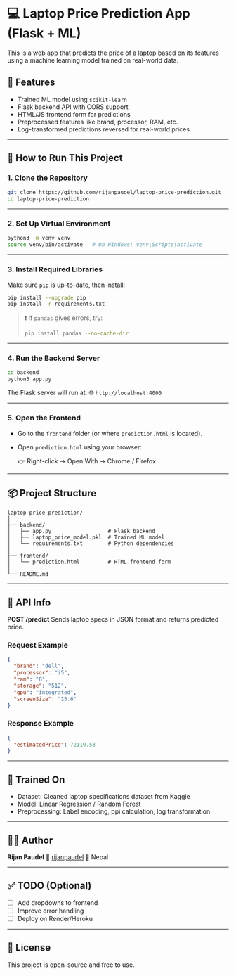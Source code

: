 # 💻 Laptop Price Prediction App (Flask + ML)

This is a web app that predicts the price of a laptop based on its features using a machine learning model trained on real-world data.

## 🧠 Features

* Trained ML model using `scikit-learn`
* Flask backend API with CORS support
* HTML/JS frontend form for predictions
* Preprocessed features like brand, processor, RAM, etc.
* Log-transformed predictions reversed for real-world prices

---

## 🚀 How to Run This Project

### 1. Clone the Repository

```bash
git clone https://github.com/rijanpaudel/laptop-price-prediction.git
cd laptop-price-prediction
```

---

### 2. Set Up Virtual Environment

```bash
python3 -m venv venv
source venv/bin/activate   # On Windows: venv\Scripts\activate
```

---

### 3. Install Required Libraries

Make sure `pip` is up-to-date, then install:

```bash
pip install --upgrade pip
pip install -r requirements.txt
```

> ❗ If `pandas` gives errors, try:
>
> ```bash
> pip install pandas --no-cache-dir
> ```

---

### 4. Run the Backend Server

```bash
cd backend
python3 app.py
```

The Flask server will run at:
🌐 `http://localhost:4000`

---

### 5. Open the Frontend

* Go to the `frontend` folder (or where `prediction.html` is located).
* Open `prediction.html` using your browser:

  👉 Right-click → Open With → Chrome / Firefox

---

## 📦 Project Structure

```
laptop-price-prediction/
│
├── backend/
│   ├── app.py                  # Flask backend
│   ├── laptop_price_model.pkl  # Trained ML model
│   └── requirements.txt        # Python dependencies
│
├── frontend/
│   └── prediction.html         # HTML frontend form
│
└── README.md
```

---

## 🔄 API Info

**POST /predict**
Sends laptop specs in JSON format and returns predicted price.

### Request Example

```json
{
  "brand": "dell",
  "processor": "i5",
  "ram": "8",
  "storage": "512",
  "gpu": "integrated",
  "screenSize": "15.6"
}
```

### Response Example

```json
{
  "estimatedPrice": 72119.58
}
```

---

## 🧪 Trained On

* Dataset: Cleaned laptop specifications dataset from Kaggle
* Model: Linear Regression / Random Forest
* Preprocessing: Label encoding, ppi calculation, log transformation

---

## 🧑‍💻 Author

**Rijan Paudel**
📧 [rijanpaudel](https://github.com/rijanpaudel)
📍 Nepal

---

## ✅ TODO (Optional)

* [ ] Add dropdowns to frontend
* [ ] Improve error handling
* [ ] Deploy on Render/Heroku

---

## 📜 License

This project is open-source and free to use.
